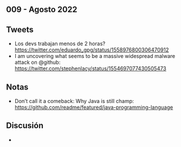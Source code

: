 009 - Agosto 2022
--

## Tweets

* Los devs trabajan menos de 2 horas? https://twitter.com/eduardo_gpg/status/1558976800306470912
* I am uncovering what seems to be a massive widespread malware attack on 
@github: https://twitter.com/stephenlacy/status/1554697077430505473

## Notas

* Don’t call it a comeback: Why Java is still champ: https://github.com/readme/featured/java-programming-language

## Discusión

* 
